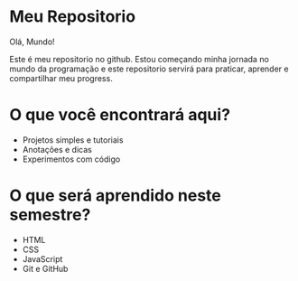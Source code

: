 # Meu Repositorio

Olá, Mundo!

Este é meu repositorio no github. Estou começando minha jornada no mundo da programação e este repositorio servirá para praticar, aprender e compartilhar meu progress.

# O que você encontrará aqui?

- Projetos simples e tutoriais
- Anotações e dicas
- Experimentos com código

# O que será aprendido neste semestre?

- HTML
- CSS
- JavaScript
- Git e GitHub